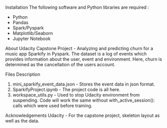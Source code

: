 Installation
The following software and Python libraries are required :
- Python
- Pandas
- Spark/Pyspark
- Matplotlib/Seaborn
- Jupyter Notebook

About
Udacity Capstone Project - Analyzing and predicting churn for a music app Sparkify in Pyspark. The dataset is a log of events which provides information about the user, event and environment. Here, churn is determined as the cancellation of the users account.

Files Description
1. mini_sparkify_event_data.json - Stores the event data in json format.
2. SparkifyProject.ipynb - The project code is all here.
3. workspace_utils.py - Used to stop Udacity environment from suspending. Code will work the same without with_active_session(): calls which were used before training.

Acknowledgements
Udacity - For the capstone project, skeleton layout as well as the data.
